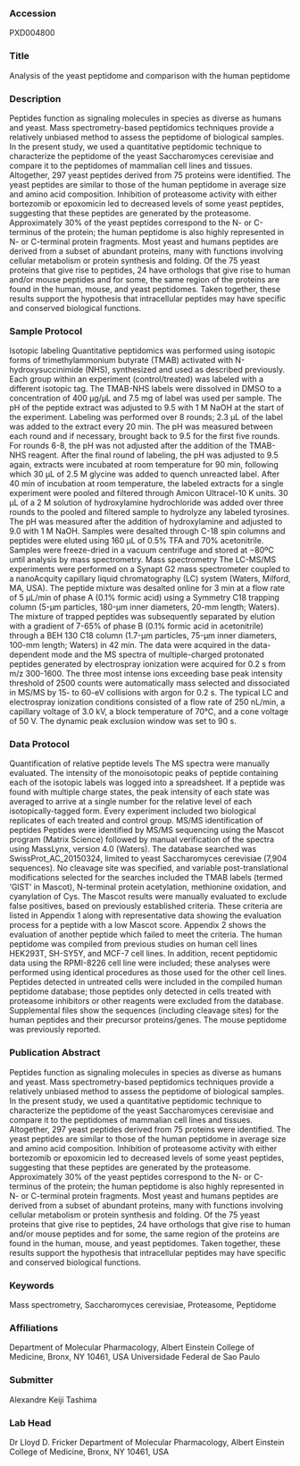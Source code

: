 ### Accession
PXD004800

### Title
Analysis of the yeast peptidome and comparison with the human peptidome

### Description
Peptides function as signaling molecules in species as diverse as humans and yeast. Mass spectrometry-based peptidomics techniques provide a relatively unbiased method to assess the peptidome of biological samples. In the present study, we used a quantitative peptidomic technique to characterize the peptidome of the yeast Saccharomyces cerevisiae and compare it to the peptidomes of mammalian cell lines and tissues. Altogether, 297 yeast peptides derived from 75 proteins were identified. The yeast peptides are similar to those of the human peptidome in average size and amino acid composition. Inhibition of proteasome activity with either bortezomib or epoxomicin led to decreased levels of some yeast peptides, suggesting that these peptides are generated by the proteasome. Approximately 30% of the yeast peptides correspond to the N- or C-terminus of the protein; the human peptidome is also highly represented in N- or C-terminal protein fragments. Most yeast and humans peptides are derived from a subset of abundant proteins, many with functions involving cellular metabolism or protein synthesis and folding. Of the 75 yeast proteins that give rise to peptides, 24 have orthologs that give rise to human and/or mouse peptides and for some, the same region of the proteins are found in the human, mouse, and yeast peptidomes. Taken together, these results support the hypothesis that intracellular peptides may have specific and conserved biological functions.

### Sample Protocol
Isotopic labeling Quantitative peptidomics was performed using isotopic forms of trimethylammonium butyrate (TMAB) activated with N-hydroxysuccinimide (NHS), synthesized and used as described previously. Each group within an experiment (control/treated) was labeled with a different isotopic tag. The TMAB-NHS labels were dissolved in DMSO to a concentration of 400 µg/µL and 7.5 mg of label was used per sample. The pH of the peptide extract was adjusted to 9.5 with 1 M NaOH at the start of the experiment. Labeling was performed over 8 rounds; 2.3 µL of the label was added to the extract every 20 min. The pH was measured between each round and if necessary, brought back to 9.5 for the first five rounds. For rounds 6-8, the pH was not adjusted after the addition of the TMAB-NHS reagent. After the final round of labeling, the pH was adjusted to 9.5 again, extracts were incubated at room temperature for 90 min, following which 30 µL of 2.5 M glycine was added to quench unreacted label. After 40 min of incubation at room temperature, the labeled extracts for a single experiment were pooled and filtered through Amicon Ultracel-10 K units. 30 µL of a 2 M solution of hydroxylamine hydrochloride was added over three rounds to the pooled and filtered sample to hydrolyze any labeled tyrosines. The pH was measured after the addition of hydroxylamine and adjusted to 9.0 with 1 M NaOH. Samples were desalted through C-18 spin columns and peptides were eluted using 160 μL of 0.5% TFA and 70% acetonitrile. Samples were freeze-dried in a vacuum centrifuge and stored at −80ºC until analysis by mass spectrometry. Mass spectrometry   The LC-MS/MS experiments were performed on a Synapt G2 mass spectrometer coupled to a nanoAcquity capillary liquid chromatography (LC) system (Waters, Milford, MA, USA). The peptide mixture was desalted online for 3 min at a flow rate of 5 µL/min of phase A (0.1% formic acid) using a Symmetry C18 trapping column (5-µm particles, 180-µm inner diameters, 20-mm length; Waters). The mixture of trapped peptides was subsequently separated by elution with a gradient of 7-65% of phase B (0.1% formic acid in acetonitrile) through a BEH 130 C18 column (1.7-µm particles, 75-µm inner diameters, 100-mm length; Waters) in 42 min. The data were acquired in the data-dependent mode and the MS spectra of multiple-charged protonated peptides generated by electrospray ionization were acquired for 0.2 s from m/z 300-1600. The three most intense ions exceeding base peak intensity threshold of 2500 counts were automatically mass selected and dissociated in MS/MS by 15- to 60-eV collisions with argon for 0.2 s. The typical LC and electrospray ionization conditions consisted of a flow rate of 250 nL/min, a capillary voltage of 3.0 kV, a block temperature of 70°C, and a cone voltage of 50 V. The dynamic peak exclusion window was set to 90 s.

### Data Protocol
Quantification of relative peptide levels The MS spectra were manually evaluated. The intensity of the monoisotopic peaks of peptide containing each of the isotopic labels was logged into a spreadsheet. If a peptide was found with multiple charge states, the peak intensity of each state was averaged to arrive at a single number for the relative level of each isotopically-tagged form. Every experiment included two biological replicates of each treated and control group.  MS/MS identification of peptides Peptides were identified by MS/MS sequencing using the Mascot program (Matrix Science) followed by manual verification of the spectra using MassLynx, version 4.0 (Waters). The database searched was SwissProt_AC_20150324, limited to yeast Saccharomyces cerevisiae (7,904 sequences). No cleavage site was specified, and variable post-translational modifications selected for the searches included the TMAB labels (termed ‘GIST’ in Mascot), N-terminal protein acetylation, methionine oxidation, and cyanylation of Cys. The Mascot results were manually evaluated to exclude false positives, based on previously established criteria. These criteria are listed in Appendix 1 along with representative data showing the evaluation process for a peptide with a low Mascot score. Appendix 2 shows the evaluation of another peptide which failed to meet the criteria. The human peptidome was compiled from previous studies on human cell lines HEK293T, SH-SY5Y, and MCF-7 cell lines. In addition, recent peptidomic data using the RPMI-8226 cell line were included; these analyses were performed using identical procedures as those used for the other cell lines. Peptides detected in untreated cells were included in the compiled human peptidome database; those peptides only detected in cells treated with proteasome inhibitors or other reagents were excluded from the database. Supplemental files show the sequences (including cleavage sites) for the human peptides and their precursor proteins/genes. The mouse peptidome was previously reported.

### Publication Abstract
Peptides function as signaling molecules in species as diverse as humans and yeast. Mass spectrometry-based peptidomics techniques provide a relatively unbiased method to assess the peptidome of biological samples. In the present study, we used a quantitative peptidomic technique to characterize the peptidome of the yeast Saccharomyces cerevisiae and compare it to the peptidomes of mammalian cell lines and tissues. Altogether, 297 yeast peptides derived from 75 proteins were identified. The yeast peptides are similar to those of the human peptidome in average size and amino acid composition. Inhibition of proteasome activity with either bortezomib or epoxomicin led to decreased levels of some yeast peptides, suggesting that these peptides are generated by the proteasome. Approximately 30% of the yeast peptides correspond to the N- or C-terminus of the protein; the human peptidome is also highly represented in N- or C-terminal protein fragments. Most yeast and humans peptides are derived from a subset of abundant proteins, many with functions involving cellular metabolism or protein synthesis and folding. Of the 75 yeast proteins that give rise to peptides, 24 have orthologs that give rise to human and/or mouse peptides and for some, the same region of the proteins are found in the human, mouse, and yeast peptidomes. Taken together, these results support the hypothesis that intracellular peptides may have specific and conserved biological functions.

### Keywords
Mass spectrometry, Saccharomyces cerevisiae, Proteasome, Peptidome

### Affiliations
Department of Molecular Pharmacology, Albert Einstein College of Medicine, Bronx, NY 10461, USA
Universidade Federal de Sao Paulo

### Submitter
Alexandre Keiji Tashima

### Lab Head
Dr Lloyd D. Fricker
Department of Molecular Pharmacology, Albert Einstein College of Medicine, Bronx, NY 10461, USA


